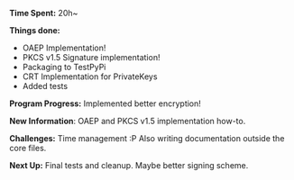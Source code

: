 **Time Spent:** 20h~

**Things done:**
 - OAEP Implementation!
 - PKCS v1.5 Signature implementation!
 - Packaging to TestPyPi
 - CRT Implementation for PrivateKeys
 - Added tests

**Program Progress:**
Implemented better encryption!

**New Information**:
OAEP and PKCS v1.5 implementation how-to.

**Challenges:**
Time management :P
Also writing documentation outside the core files.

**Next Up:**
Final tests and cleanup. Maybe better signing scheme.
